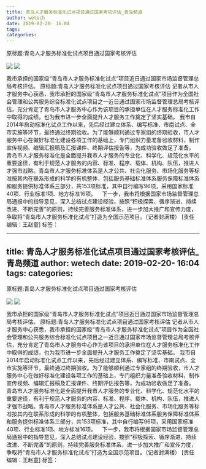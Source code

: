 ```yaml
---
title: 青岛人才服务标准化试点项目通过国家考核评估_青岛频道
author: wetech
date: 2019-02-20- 16:04
tags: 
categories: 
---
```

原标题:青岛人才服务标准化试点项目通过国家考核评估
<!-- more -->
                
<img align="center" border="0" src="http://p1.ifengimg.com/a/2019_08/258e4625439913c_size37_w500_h333.jpg" />
                
<img align="center" border="0" src="http://p2.ifengimg.com/a/2016/0810/204c433878d5cf9size1_w16_h16.png" />
            
我市承担的国家级“青岛市人才服务标准化试点”项目近日通过国家市场监督管理总局考核评估。
原标题:青岛人才服务标准化试点项目通过国家考核评估
记者从市人才服务中心获悉，我市承担的国家级“青岛市人才服务标准化试点”项目作为全国社会管理和公共服务综合标准化试点项目之一近日通过国家市场监督管理总局考核评估，充分肯定了青岛市人才服务中心作为该项目的承担单位在人才服务标准化工作中取得的成绩，也为我市进一步全面提升人才服务工作奠定了坚实基础。
我市自2014年启动标准化试点工作以来，先后经过建立体系、编写标准、市南试点、全市实施等环节，最终通过终期验收。为了能够顺利通过专家组的终期验收，市人才服务中心在做好标准化建设各项工作的基础上，专门组织力量准备验收材料，制作宣传视频、编辑汇报稿及汇报课件、终期评估报告等，为成功验收做足了准备。   
青岛市人才服务标准化是全面提升我市人才服务的专业化、科学化、规范化水平的重要途径，有利于规范人才服务的内容、标准、程序、载体、机构、队伍，推进人才强市战略。青岛市人才服务标准体系是人才公共、社会化服务、市场化服务等标准按其内在联系形成的科学的有机整体，包括服务基础标准体系服务保障标准体系和服务提供标准体系三部分，共153项标准，其中自行编写96项，采用国家标准40项、行业标准1项、地方标准16项。   
下一步，我市将根据国家市场监督管理总局通报中的指导意见，深入总结试点建设经验，按照“积极探索、循序渐进、持续改进、不断完善”的原则，持续完善服务标准体系，进一步加大推广和宣传力度，争取将“青岛市人才服务标准化试点”打造为全国示范项目。（记者封满楼）
[责任编辑：王赵童]
标签：
 
 
             
---
title: 青岛人才服务标准化试点项目通过国家考核评估_青岛频道
author: wetech
date: 2019-02-20- 16:04
tags: 
categories: 
---
原标题:青岛人才服务标准化试点项目通过国家考核评估
<!-- more -->
                
<img align="center" border="0" src="http://p1.ifengimg.com/a/2019_08/258e4625439913c_size37_w500_h333.jpg" />
                
<img align="center" border="0" src="http://p2.ifengimg.com/a/2016/0810/204c433878d5cf9size1_w16_h16.png" />
            
我市承担的国家级“青岛市人才服务标准化试点”项目近日通过国家市场监督管理总局考核评估。
原标题:青岛人才服务标准化试点项目通过国家考核评估
记者从市人才服务中心获悉，我市承担的国家级“青岛市人才服务标准化试点”项目作为全国社会管理和公共服务综合标准化试点项目之一近日通过国家市场监督管理总局考核评估，充分肯定了青岛市人才服务中心作为该项目的承担单位在人才服务标准化工作中取得的成绩，也为我市进一步全面提升人才服务工作奠定了坚实基础。
我市自2014年启动标准化试点工作以来，先后经过建立体系、编写标准、市南试点、全市实施等环节，最终通过终期验收。为了能够顺利通过专家组的终期验收，市人才服务中心在做好标准化建设各项工作的基础上，专门组织力量准备验收材料，制作宣传视频、编辑汇报稿及汇报课件、终期评估报告等，为成功验收做足了准备。   
青岛市人才服务标准化是全面提升我市人才服务的专业化、科学化、规范化水平的重要途径，有利于规范人才服务的内容、标准、程序、载体、机构、队伍，推进人才强市战略。青岛市人才服务标准体系是人才公共、社会化服务、市场化服务等标准按其内在联系形成的科学的有机整体，包括服务基础标准体系服务保障标准体系和服务提供标准体系三部分，共153项标准，其中自行编写96项，采用国家标准40项、行业标准1项、地方标准16项。   
下一步，我市将根据国家市场监督管理总局通报中的指导意见，深入总结试点建设经验，按照“积极探索、循序渐进、持续改进、不断完善”的原则，持续完善服务标准体系，进一步加大推广和宣传力度，争取将“青岛市人才服务标准化试点”打造为全国示范项目。（记者封满楼）
[责任编辑：王赵童]
标签：
 
 
             
